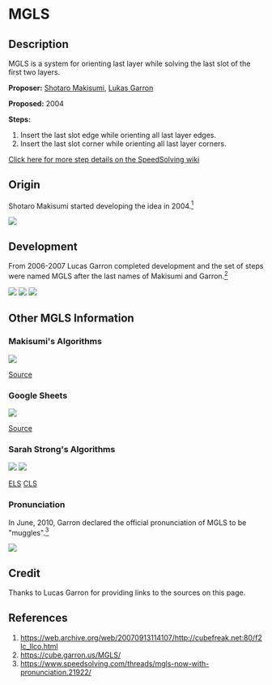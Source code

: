 # MGLS

## Description

MGLS is a system for orienting last layer while solving the last slot of the first two layers.

**Proposer:** [Shotaro Makisumi](CubingContributors/MethodDevelopers.md#makisumi-shotaro), [Lukas Garron](CubingContributors/MethodDevelopers.md#garron-lukas)

**Proposed:** 2004

**Steps:**

1. Insert the last slot edge while orienting all last layer edges.
2. Insert the last slot corner while orienting all last layer corners.

[Click here for more step details on the SpeedSolving wiki](https://www.speedsolving.com/wiki/index.php/MGLS)

## Origin

Shotaro Makisumi started developing the idea in 2004.[<sup>1</sup>][1]

![](img/MGLS/Makisumi1.png)

## Development

From 2006-2007 Lucas Garron completed development and the set of steps were named MGLS after the last names of Makisumi and Garron.[<sup>2</sup>][2]

![](img/MGLS/Development1.png)
![](img/MGLS/Development2.png)
![](img/MGLS/Development3.png)

## Other MGLS Information

### Makisumi's Algorithms

![](img/MGLS/MakisumiAlgs.png)

[Source](https://cubefreak.net/speed/mgls/f2lc_llco.php)

### Google Sheets

![](img/MGLS/GoogleSheets.png)

[Source](https://docs.google.com/spreadsheets/d/1e9tPQ0Fl61KkzEkCh3FIkUSUmXtxlpGPp0fMmTipxoM/edit#gid=0)

### Sarah Strong's Algorithms

![](img/MGLS/Sarah1.png)
![](img/MGLS/Sarah2.png)

[ELS](https://sarah.cubing.net/3x3x3/els)
[CLS](https://sarah.cubing.net/3x3x3/cls)

### Pronunciation

In June, 2010, Garron declared the official pronunciation of MGLS to be "muggles".[<sup>3</sup>][3]

![](img/MGLS/Pronunciation.png)

## Credit

Thanks to Lucas Garron for providing links to the sources on this page.

## References

1. https://web.archive.org/web/20070913114107/http://cubefreak.net:80/f2lc_llco.html
2. https://cube.garron.us/MGLS/
3. https://www.speedsolving.com/threads/mgls-now-with-pronunciation.21922/

[1]: https://web.archive.org/web/20070913114107/http://cubefreak.net:80/f2lc_llco.html
[2]: https://cube.garron.us/MGLS/
[3]: https://www.speedsolving.com/threads/mgls-now-with-pronunciation.21922/